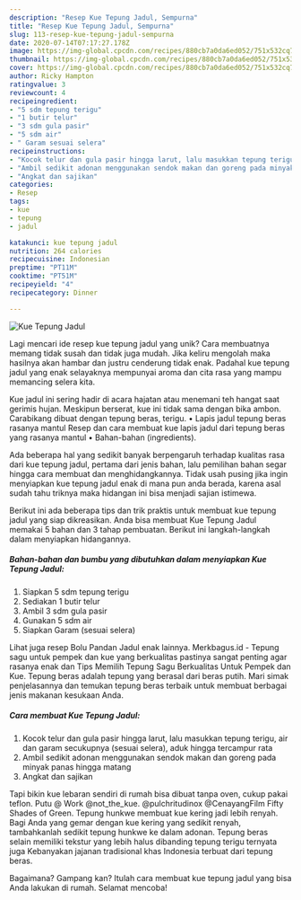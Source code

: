 ```yaml
---
description: "Resep Kue Tepung Jadul, Sempurna"
title: "Resep Kue Tepung Jadul, Sempurna"
slug: 113-resep-kue-tepung-jadul-sempurna
date: 2020-07-14T07:17:27.178Z
image: https://img-global.cpcdn.com/recipes/880cb7a0da6ed052/751x532cq70/kue-tepung-jadul-foto-resep-utama.jpg
thumbnail: https://img-global.cpcdn.com/recipes/880cb7a0da6ed052/751x532cq70/kue-tepung-jadul-foto-resep-utama.jpg
cover: https://img-global.cpcdn.com/recipes/880cb7a0da6ed052/751x532cq70/kue-tepung-jadul-foto-resep-utama.jpg
author: Ricky Hampton
ratingvalue: 3
reviewcount: 4
recipeingredient:
- "5 sdm tepung terigu"
- "1 butir telur"
- "3 sdm gula pasir"
- "5 sdm air"
- " Garam sesuai selera"
recipeinstructions:
- "Kocok telur dan gula pasir hingga larut, lalu masukkan tepung terigu, air dan garam secukupnya (sesuai selera), aduk hingga tercampur rata"
- "Ambil sedikit adonan menggunakan sendok makan dan goreng pada minyak panas hingga matang"
- "Angkat dan sajikan"
categories:
- Resep
tags:
- kue
- tepung
- jadul

katakunci: kue tepung jadul 
nutrition: 264 calories
recipecuisine: Indonesian
preptime: "PT11M"
cooktime: "PT51M"
recipeyield: "4"
recipecategory: Dinner

---
```



![Kue Tepung Jadul](https://img-global.cpcdn.com/recipes/880cb7a0da6ed052/751x532cq70/kue-tepung-jadul-foto-resep-utama.jpg)

Lagi mencari ide resep kue tepung jadul yang unik? Cara membuatnya memang tidak susah dan tidak juga mudah. Jika keliru mengolah maka hasilnya akan hambar dan justru cenderung tidak enak. Padahal kue tepung jadul yang enak selayaknya mempunyai aroma dan cita rasa yang mampu memancing selera kita.

Kue jadul ini sering hadir di acara hajatan atau menemani teh hangat saat gerimis hujan. Meskipun berserat, kue ini tidak sama dengan bika ambon. Carabikang dibuat dengan tepung beras, terigu. • Lapis jadul tepung beras rasanya mantul Resep dan cara membuat kue lapis jadul dari tepung beras yang rasanya mantul • Bahan-bahan (ingredients).

Ada beberapa hal yang sedikit banyak berpengaruh terhadap kualitas rasa dari kue tepung jadul, pertama dari jenis bahan, lalu pemilihan bahan segar hingga cara membuat dan menghidangkannya. Tidak usah pusing jika ingin menyiapkan kue tepung jadul enak di mana pun anda berada, karena asal sudah tahu triknya maka hidangan ini bisa menjadi sajian istimewa.


Berikut ini ada beberapa tips dan trik praktis untuk membuat kue tepung jadul yang siap dikreasikan. Anda bisa membuat Kue Tepung Jadul memakai 5 bahan dan 3 tahap pembuatan. Berikut ini langkah-langkah dalam menyiapkan hidangannya.

<!--inarticleads1-->

##### Bahan-bahan dan bumbu yang dibutuhkan dalam menyiapkan Kue Tepung Jadul:

1. Siapkan 5 sdm tepung terigu
1. Sediakan 1 butir telur
1. Ambil 3 sdm gula pasir
1. Gunakan 5 sdm air
1. Siapkan  Garam (sesuai selera)


Lihat juga resep Bolu Pandan Jadul enak lainnya. Merkbagus.id - Tepung sagu untuk pempek dan kue yang berkualitas pastinya sangat penting agar rasanya enak dan Tips Memilih Tepung Sagu Berkualitas Untuk Pempek dan Kue. Tepung beras adalah tepung yang berasal dari beras putih. Mari simak penjelasannya dan temukan tepung beras terbaik untuk membuat berbagai jenis makanan kesukaan Anda. 

<!--inarticleads2-->

##### Cara membuat Kue Tepung Jadul:

1. Kocok telur dan gula pasir hingga larut, lalu masukkan tepung terigu, air dan garam secukupnya (sesuai selera), aduk hingga tercampur rata
1. Ambil sedikit adonan menggunakan sendok makan dan goreng pada minyak panas hingga matang
1. Angkat dan sajikan


Tapi bikin kue lebaran sendiri di rumah bisa dibuat tanpa oven, cukup pakai teflon. Putu @ Work @not_the_kue. @pulchritudinox @CenayangFilm Fifty Shades of Green. Tepung hunkwe membuat kue kering jadi lebih renyah. Bagi Anda yang gemar dengan kue kering yang sedikit renyah, tambahkanlah sedikit tepung hunkwe ke dalam adonan. Tepung beras selain memiliki tekstur yang lebih halus dibanding tepung terigu ternyata juga Kebanyakan jajanan tradisional khas Indonesia terbuat dari tepung beras. 

Bagaimana? Gampang kan? Itulah cara membuat kue tepung jadul yang bisa Anda lakukan di rumah. Selamat mencoba!
